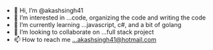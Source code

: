 - 👋 Hi, I’m @akashsingh41
- 👀 I’m interested in ...code, organizing the code and writing the code
- 🌱 I’m currently learning ...javascript, c#, and a bit of golang
- 💞️ I’m looking to collaborate on ...full stack project
- 📫 How to reach me ...akashsingh41@hotmail.com

<!---
akashsingh41/akashsingh41 is a ✨ special ✨ repository because its `README.md` (this file) appears on your GitHub profile.
You can click the Preview link to take a look at your changes.
--->
